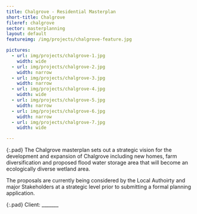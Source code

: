 ```yaml
---
title: Chalgrove - Residential Masterplan
short-title: Chalgrove
fileref: chalgrove
sector: masterplanning
layout: default
featureimg: /img/projects/chalgrove-feature.jpg

pictures:
  - url: img/projects/chalgrove-1.jpg
    width: wide
  - url: img/projects/chalgrove-2.jpg
    width: narrow
  - url: img/projects/chalgrove-3.jpg
    width: narrow
  - url: img/projects/chalgrove-4.jpg
    width: wide
  - url: img/projects/chalgrove-5.jpg
    width: narrow
  - url: img/projects/chalgrove-6.jpg
    width: narrow
  - url: img/projects/chalgrove-7.jpg
    width: wide

---
```


{:.pad}
The Chalgrove masterplan sets out a strategic vision for the development and expansion of Chalgrove including new homes, farm diversification and proposed flood water storage area that will become an ecologically diverse wetland area.

The proposals are currently being considered by the Local Authoirty and major Stakeholders at a strategic level prior to submitting a formal planning application.

{:.pad}
Client: _______